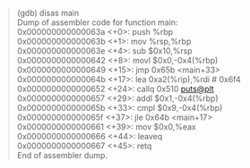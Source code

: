 > (gdb) disas main  
> Dump of assembler code for function main:  
>    0x000000000000063a <+0>:     push   %rbp  
>    0x000000000000063b <+1>:     mov    %rsp,%rbp  
>    0x000000000000063e <+4>:     sub    $0x10,%rsp  
>    0x0000000000000642 <+8>:     movl   $0x0,-0x4(%rbp)  
>    0x0000000000000649 <+15>:    jmp    0x65b <main+33>  
>    0x000000000000064b <+17>:    lea    0xa2(%rip),%rdi        # 0x6f4  
>    0x0000000000000652 <+24>:    callq  0x510 <puts@plt>  
>    0x0000000000000657 <+29>:    addl   $0x1,-0x4(%rbp)  
>    0x000000000000065b <+33>:    cmpl   $0x9,-0x4(%rbp)  
>    0x000000000000065f <+37>:    jle    0x64b <main+17>  
>    0x0000000000000661 <+39>:    mov    $0x0,%eax  
>    0x0000000000000666 <+44>:    leaveq   
>    0x0000000000000667 <+45>:    retq     
> End of assembler dump.  
